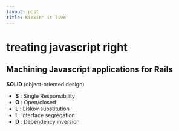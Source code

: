 ```yaml
---
layout: post
title: Kickin' it live 
---
```


# treating javascript right
## Machining Javascript applications for Rails


 **SOLID** (object-oriented design)

* **S** : Single Responsibility
* **O** : Open/closed
* **L** : Liskov substitution
* **I** : Interface segregation
* **D** : Dependency inversion

